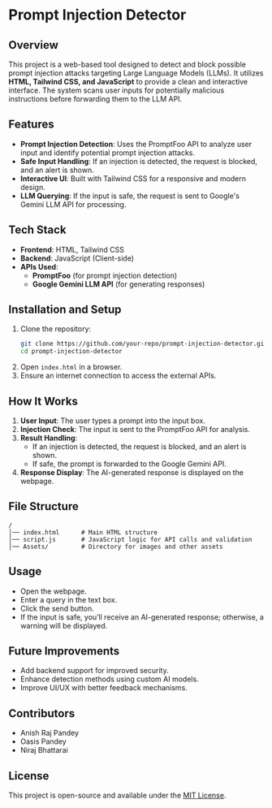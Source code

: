 # Prompt Injection Detector










## Overview
This project is a web-based tool designed to detect and block possible prompt injection attacks targeting Large Language Models (LLMs). It utilizes **HTML, Tailwind CSS, and JavaScript** to provide a clean and interactive interface. The system scans user inputs for potentially malicious instructions before forwarding them to the LLM API.

## Features
- **Prompt Injection Detection**: Uses the PromptFoo API to analyze user input and identify potential prompt injection attacks.
- **Safe Input Handling**: If an injection is detected, the request is blocked, and an alert is shown.
- **Interactive UI**: Built with Tailwind CSS for a responsive and modern design.
- **LLM Querying**: If the input is safe, the request is sent to Google's Gemini LLM API for processing.

## Tech Stack
- **Frontend**: HTML, Tailwind CSS
- **Backend**: JavaScript (Client-side)
- **APIs Used**:
  - **PromptFoo** (for prompt injection detection)
  - **Google Gemini LLM API** (for generating responses)

## Installation and Setup
1. Clone the repository:
   ```bash
   git clone https://github.com/your-repo/prompt-injection-detector.git
   cd prompt-injection-detector
   ```
2. Open `index.html` in a browser.
3. Ensure an internet connection to access the external APIs.

## How It Works
1. **User Input**: The user types a prompt into the input box.
2. **Injection Check**: The input is sent to the PromptFoo API for analysis.
3. **Result Handling**:
   - If an injection is detected, the request is blocked, and an alert is shown.
   - If safe, the prompt is forwarded to the Google Gemini API.
4. **Response Display**: The AI-generated response is displayed on the webpage.

## File Structure
```
/
│── index.html      # Main HTML structure
│── script.js       # JavaScript logic for API calls and validation
│── Assets/         # Directory for images and other assets
```

## Usage
- Open the webpage.
- Enter a query in the text box.
- Click the send button.
- If the input is safe, you’ll receive an AI-generated response; otherwise, a warning will be displayed.

## Future Improvements
- Add backend support for improved security.
- Enhance detection methods using custom AI models.
- Improve UI/UX with better feedback mechanisms.

## Contributors
- Anish Raj Pandey
- Oasis Pandey
- Niraj Bhattarai
  
## License
This project is open-source and available under the [MIT License](LICENSE).

